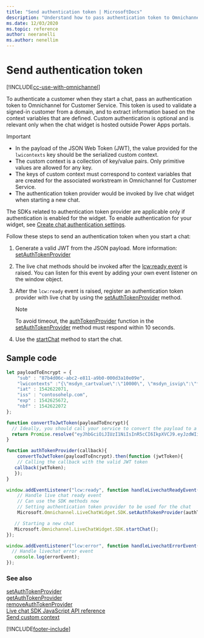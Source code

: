 ```yaml
---
title: "Send authentication token | MicrosoftDocs"
description: "Understand how to pass authentication token to Omnichannel for Customer Service. Also included is a code snippet to send an authentication token to start a chat."
ms.date: 12/03/2020
ms.topic: reference
author: neeranelli
ms.author: nenellim
---
```

# Send authentication token

[!INCLUDE[cc-use-with-omnichannel](../../includes/cc-use-with-omnichannel.md)]

To authenticate a customer when they start a chat, pass an authentication token to Omnichannel for Customer Service. This token is used to validate a signed-in customer from a domain, and to extract information based on the context variables that are defined. Custom authentication is optional and is relevant only when the chat widget is hosted outside Power Apps portals.

> [!IMPORTANT]
> - In the payload of the JSON Web Token (JWT), the value provided for the `lwicontexts` key should be the serialized custom context.
> - The custom context is a collection of key/value pairs. Only primitive values are allowed for any key.
> - The keys of custom context must correspond to context variables that are created for the associated workstream in Omnichannel for Customer Service.
> - The authentication token provider would be invoked by live chat widget when starting a new chat.

The SDKs related to authentication token provider are applicable only if authentication is enabled for the widget. To enable authentication for your widget, see [Create chat authentication settings](../administer/create-chat-auth-settings.md).

Follow these steps to send an authentication token when you start a chat:

1. Generate a valid JWT from the JSON payload. More information: [setAuthTokenProvider](reference/methods/setAuthTokenProvider.md)

2. The live chat methods should be invoked after the [lcw:ready event](reference/events/lcw-ready.md) is raised. You can listen for this event by adding your own event listener on the window object.

3. After the `lcw:ready` event is raised, register an authentication token provider with live chat by using the [setAuthTokenProvider](reference/methods/setAuthTokenProvider.md) method.
    > [!NOTE]
    > 
    > To avoid timeout, the [authTokenProvider](reference/methods/setAuthTokenProvider.md#parameters) function in the [setAuthTokenProvider](reference/methods/setAuthTokenProvider.md) method must respond within 10 seconds.

4. Use the [startChat](reference/methods/startchat.md) method to start the chat.

## Sample code

```JavaScript
let payloadToEncrypt = {
    "sub" : "87b4d06c-abc2-e811-a9b0-000d3a10e09e",
    "lwicontexts" :"{\"msdyn_cartvalue\":\"10000\", \"msdyn_isvip\":\"false\"}",
    "iat" : 1542622071,
    "iss" : "contosohelp.com",
    "exp" : 1542625672,
    "nbf" : 1542622072
};

function convertToJwtToken(payloadToEncrypt){
  // Ideally, you should call your service to convert the payload to a valid JWT token
  return Promise.resolve("eyJhbGciOiJIUzI1NiIsInR5cCI6IkpXVCJ9.eyJzdWIiOiI4N2I0ZDA2Yy1hYmMyLWU4MTEtYTliMC0wMDBkM2ExMGUwOWUiLCJsd2ljb250ZXh0cyI6IntcIm1zZHluX2NhcnR2YWx1ZVwiOlwiMTAwMDBcIiwgXCJtc2R5bl9pc3ZpcFwiOlwiZmFsc2VcIn0iLCJpYXQiOjE1NDI2MjIwNzEsImlzcyI6ImNvbnRvc29oZWxwLmNvbSIsImV4cCI6MTU0MjYyNTY3MiwibmJmIjoxNTQyNjIyMDcyfQ.r37z1M5rMyRYMOJ-rhyTRYFOgvl9N7KvTMueSFPkiuM");
}

function authTokenProvider(callback){
    convertToJwtToken(payloadToEncrypt).then(function (jwtToken){
    // Calling the callback with the valid JWT token
   callback(jwtToken);
   });
}

window.addEventListener("lcw:ready", function handleLivechatReadyEvent(){
    // Handle live chat ready event
    // Can use the SDK methods now
    // Setting authentication token provider to be used for the chat
    Microsoft.Omnichannel.LiveChatWidget.SDK.setAuthTokenProvider(authTokenProvider);

   // Starting a new chat
   Microsoft.Omnichannel.LiveChatWidget.SDK.startChat();
});

window.addEventListener("lcw:error", function handleLivechatErrorEvent(errorEvent){
  // Handle livechat error event
   console.log(errorEvent);
});
```

### See also

[setAuthTokenProvider](reference/methods/setAuthTokenProvider.md)<br />
[getAuthTokenProvider](reference/methods/getAuthTokenProvider.md)<br />
[removeAuthTokenProvider](reference/methods/removeAuthTokenProvider.md)<br />
[Live chat SDK JavaScript API reference](omnichannel-reference.md)<br />
[Send custom context](send-context-starting-chat.md)

[!INCLUDE[footer-include](../../includes/footer-banner.md)]
